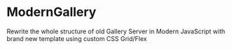 # ModernGallery
Rewrite the whole structure of old Gallery Server in Modern JavaScript with brand new template using custom CSS Grid/Flex
